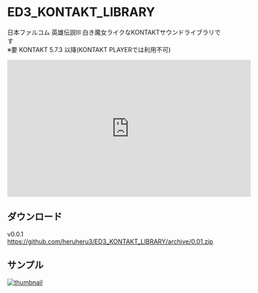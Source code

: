 # ED3_KONTAKT_LIBRARY

日本ファルコム 英雄伝説Ⅲ 白き魔女ライクなKONTAKTサウンドライブラリです  
※要 KONTAKT 5.7.3 以降(KONTAKT PLAYERでは利用不可)

<iframe width="560" height="315" src="https://www.youtube.com/embed/FwCqxHGfHAk" frameborder="0" allowfullscreen></iframe>

## ダウンロード

v0.0.1 https://github.com/heruheru3/ED3_KONTAKT_LIBRARY/archive/0.01.zip

## サンプル

[![thumbnail](https://pbs.twimg.com/ext_tw_video_thumb/1180102219816849408/pu/img/CiAve9IYceah6qEu.jpg)](https://twitter.com/i/moments/1197941411603070976)
